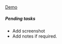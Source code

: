 
[Demo](https://50projects50days-psi.vercel.app/expanding-cards)

##### Pending tasks
- Add screenshot
- Add notes if required. 